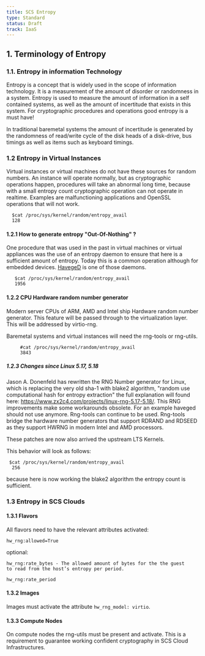 ```yaml
---
title: SCS Entropy
type: Standard
status: Draft
track: IaaS
---
```


## 1. Terminology of Entropy

### 1.1. Entropy in information Technology

Entropy is a concept that is widely used in the scope of information
technology. It is a measurement of the amount of disorder or randomness in
a system. Entropy is used to measure the amount of information in a
self contained systems, as well as the amount of incertitude that exists
in this system. For cryptographic procedures and operations good entropy
is a must have!

In traditional baremetal systems the amount of incertitude is generated
by the randomness of read/write cycle of the disk heads of a disk-drive,
bus timings as well as items such as keyboard timings.

### 1.2 Entropy in Virtual Instances

Virtual instances or virtual machines do not have these sources
for random numbers. An instance will operate normally, but as
cryptographic operations happen, procedures will take an abnormal long time,
because with a small entropy count cryptographic operation can not operate
in realtime. Examples are malfunctioning applications and OpenSSL
operations that will not work.

```console
  $cat /proc/sys/kernel/random/entropy_avail
  128
```

#### 1.2.1 How to generate entropy "Out-Of-Nothing" ?

One procedure that was used in the past in virtual machines or virtual appliances
was the use of an entropy daemon to ensure that here is a sufficient
amount of entropy. Today this is a common operation although for embedded devices.
[HavegeD](http://www.issihosts.com/haveged/) is one of those daemons.

```console
   $cat /proc/sys/kernel/random/entropy_avail
   1956
```

#### 1.2.2 CPU Hardware random number generator

Modern server CPUs of ARM, AMD and Intel ship Hardware random
number generator. This feature will be passed through to the virtualization
layer. This will be addressed by virtio-rng.

Baremetal systems and virtual instances will need the rng-tools or
rng-utils.

```console
     #cat /proc/sys/kernel/random/entropy_avail
     3843
```

##### 1.2.3 Changes since Linux 5.17, 5.18

Jason A. Donenfeld has rewritten the RNG Number generator for Linux, which is replacing the very old sha-1 with blake2 algorithm, "random use computational hash for entropy extraction"
the full explanation will found here: https://www.zx2c4.com/projects/linux-rng-5.17-5.18/.
This RNG improvements make some workarounds obsolete. For an example haveged should not use
anymore. Rng-tools can continue to be used. Rng-tools bridge the hardware number generators that support RDRAND and RDSEED as they support HWRNG in modern Intel and AMD processors. 

These patches are now also arrived the upstream LTS Kernels.

This behavior will look as follows:

```console
 $cat /proc/sys/kernel/random/entropy_avail
  256
```
because here is now working the blake2 algorithm the entropy count is sufficient.


### 1.3 Entropy in SCS Clouds

#### 1.3.1 Flavors

All flavors need to have the relevant attributes activated:

```console
hw_rng:allowed=True
```

optional:

```console
hw_rng:rate_bytes - The allowed amount of bytes for the the guest
to read from the host’s entropy per period.

hw_rng:rate_period
```

#### 1.3.2 Images

Images must activate the attribute `hw_rng_model: virtio`.

#### 1.3.3 Compute Nodes

On compute nodes the rng-utils must be present and activate.
This is a requirement to guarantee working confident cryptography
in SCS Cloud Infrastructures.